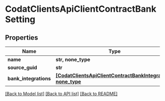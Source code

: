 # CodatClientsApiClientContractBankSetting


## Properties
Name | Type | Description | Notes
------------ | ------------- | ------------- | -------------
**name** | **str, none_type** |  | [optional] 
**source_guid** | **str** |  | [optional] 
**bank_integrations** | [**[CodatClientsApiClientContractBankIntegration], none_type**](CodatClientsApiClientContractBankIntegration.md) |  | [optional] 

[[Back to Model list]](../README.md#documentation-for-models) [[Back to API list]](../README.md#documentation-for-api-endpoints) [[Back to README]](../README.md)


